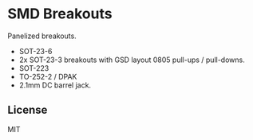 # SMD Breakouts

Panelized breakouts.

* SOT-23-6
* 2x SOT-23-3 breakouts with GSD layout 0805 pull-ups / pull-downs.
* SOT-223
* TO-252-2 / DPAK
* 2.1mm DC barrel jack.

## License

MIT
